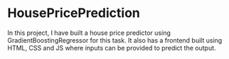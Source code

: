 # HousePricePrediction
In this project, I have built a house price predictor using GradientBoostingRegressor for this task. It also has a frontend built using HTML, CSS and JS where inputs can be provided to predict the output.
